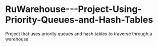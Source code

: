 # RuWarehouse---Project-Using-Priority-Queues-and-Hash-Tables
Project that uses priority queues and hash tables to traverse through a warehouse
